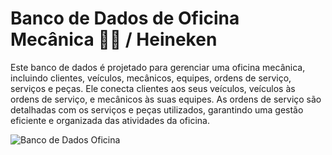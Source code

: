# Banco de Dados de Oficina Mecânica 🚗🔧 / Heineken
Este banco de dados é projetado para gerenciar uma oficina mecânica, 
incluindo clientes, veículos, mecânicos, equipes, ordens de serviço, 
serviços e peças. Ele conecta clientes aos seus veículos, veículos 
às ordens de serviço, e mecânicos às suas equipes. As ordens de 
serviço são detalhadas com os serviços e peças utilizados, 
garantindo uma gestão eficiente e organizada das atividades da oficina. 

![Banco de Dados Oficina](https://github.com/user-attachments/assets/eaaf7638-5f71-4a57-a453-ec0333e15536)

